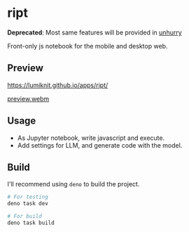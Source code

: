 # ript

**Deprecated**: Most same features will be provided in [unhurry](https://github.com/lumiknit/unhurry)

Front-only js notebook for the mobile and desktop web.

## Preview

https://lumiknit.github.io/apps/ript/

[preview.webm](https://github.com/user-attachments/assets/fe4dcd2a-7c4c-477d-a563-0b03b9edada5)

## Usage

- As Jupyter notebook, write javascript and execute.
- Add settings for LLM, and generate code with the model.

## Build

I'll recommend using `deno` to build the project.

```sh
# For testing
deno task dev

# For build
deno task build
```
